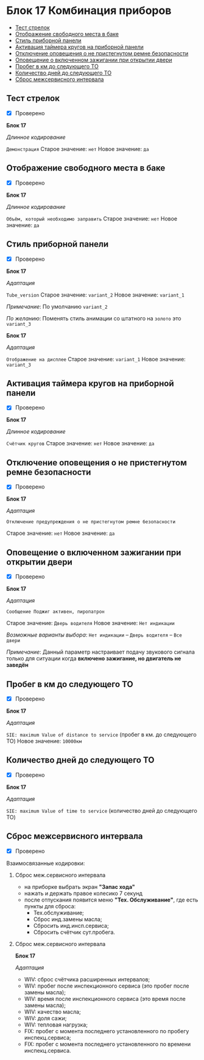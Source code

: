 # Блок 17 Комбинация приборов
* [Тест стрелок](#тест-стрелок)
* [Отображение свободного места в баке](#отображение-свободного-места-в-баке)
* [Стиль приборной панели](#стиль-приборной-панели)
* [Активация таймера кругов на приборной панели](#активация-таймера-кругов-на-приборной-панели)
* [Отключение оповещения о не пристегнутом ремне безопасности](#отключение-оповещения-о-не-пристегнутом-ремне-безопасности)
* [Оповещение о включенном зажигании при открытии двери](#оповещение-о-включенном-зажигании-при-открытии-двери)
* [Пробег в км до следующего ТО](#пробег-в-км-до-следующего-то)
* [Количество дней до следующего ТО](#количество-дней-до-следующего-то)
* [Сброс межсервисного интервала](#сброс-межсервисного-интервала)

## Тест стрелок
- [x] Проверено

**Блок 17**

*Длинное кодирование*

`Демонстрация` Старое значение: `нет` Новое значение: `да`

## Отображение свободного места в баке
- [x] Проверено

**Блок 17**

*Длинное кодирование*

`Объём, который необходимо заправить` Старое значение: `нет` Новое значение: `да`

## Стиль приборной панели
- [x] Проверено

**Блок 17**

*Aдаптация*

`Tube_version` Старое значение: `variant_2` Новое значение: `variant_1`

_Примечание_: По умолчанию `variant_2`

_По желанию_: Поменять стиль анимации со штатного на `золото` это `variant_3`

**Блок 17**

*Aдаптация*

`Отображение на дисплее` Старое значение: `variant_1` Новое значение: `variant_3`

## Активация таймера кругов на приборной панели
- [x] Проверено

**Блок 17**

*Длинное кодирование*

`Счётчик кругов` Старое значение: `нет` Новое значение: `да`

## Отключение оповещения о не пристегнутом ремне безопасности
- [x] Проверено

**Блок 17**

*Aдаптация*

`Отключение предупреждения о не пристегнутом ремне безопасности` 

Старое значение: `нет` Новое значение: `да`

## Оповещение о включенном зажигании при открытии двери
- [x] Проверено

**Блок 17**

*Aдаптация*

`Сообщение Поджиг активен, пиропатрон`

Старое значение: `Дверь водителя` Новое значение: `Нет индикации`

_Возможные варианты выбора_: `Нет индикации` – `Дверь водителя` – `Все двери`

_Примечание_:
Данный параметр настраивает подачу звукового сигнала только для ситуации когда **включено зажигание, но двигатель не заведён**

## Пробег в км до следующего ТО
- [x] Проверено

**Блок 17**

*Aдаптация*

`SIE: maximum Value of distance to service` (пробег в км. до следующего ТО)
Новое значение: `10000км`

## Количество дней до следующего ТО 
- [x] Проверено

**Блок 17**

*Aдаптация*

`SIE: maximum Value of time to service` (количество дней до следующего ТО)

## Сброс межсервисного интервала
- [x] Проверено

Взаимосвязанные кодировки:
1. Сброс меж.сервисного интервала
   - на приборке выбрать экран **"Запас хода"**
   - нажать и держать правое колесико 7 секунд
   - после отпускания появится меню **"Тех. Обслуживание"**, где есть пункты для сброса:
     * Тех.обслуживание;
     * Сброс инд.замены масла;
     * Сбросить инд.инсп.сервиса;
     * Сбросить счётчик сут.пробега.

2. Сброс меж.сервисного интервала

   **Блок 17**

   *Aдаптация*

   - WIV: сброс счётчика расширенных интервалов;
   - WIV: пробег после инспекционного сервиса (это пробег после замены масла);
   - WIV: время после инспекционного сервиса (это время после замены масла);
   - WIV: качество масла;
   - WIV: доля сажи;
   - WIV: тепловая нагрузка;
   - FIX: пробег с момента последнего установленного по пробегу инспекц.сервиса;
   - FIX: пробег с момента последнего установленного по времени инспекц.сервиса.
